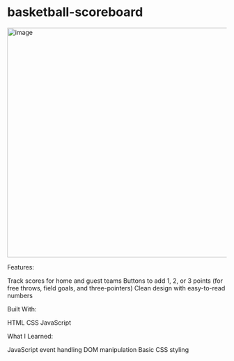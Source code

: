 # basketball-scoreboard

<img width="943" height="526" alt="image" src="https://github.com/user-attachments/assets/1f30ea24-5653-4120-8977-2f0622a05341" />

Features:

Track scores for home and guest teams
Buttons to add 1, 2, or 3 points (for free throws, field goals, and three-pointers)
Clean design with easy-to-read numbers

Built With:

HTML
CSS
JavaScript

What I Learned:

JavaScript event handling
DOM manipulation
Basic CSS styling
